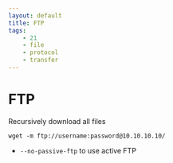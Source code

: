 ```yaml
---
layout: default
title: FTP
tags:
    - 21
    - file
    - protocol
    - transfer
---
```

# FTP

Recursively download all files
```shell
wget -m ftp://username:password@10.10.10.10/
```
- `--no-passive-ftp` to use active FTP